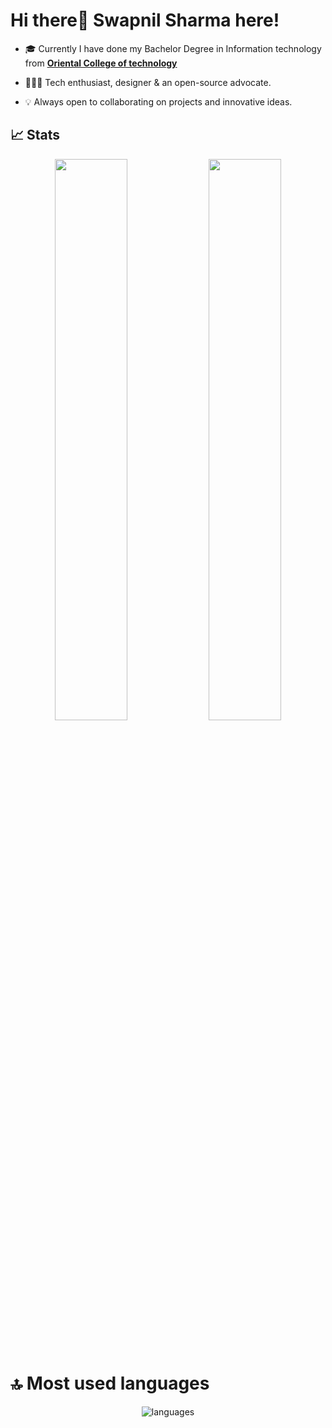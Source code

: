 # Hi there👋 Swapnil Sharma here!

- 🎓 Currently I have done my Bachelor Degree in Information technology from <b> <a href="https://oistbpl.com/oct-bhopal/contact.php">Oriental College of technology </a> </b> </br>
- 🧑🏻‍💻 Tech enthusiast, designer & an open-source advocate.</br>

- 💡 Always open to collaborating on projects and innovative ideas. 



## **📈 Stats**

<p align="center">
  <img width="48%" src="https://github-readme-stats.vercel.app/api?username=Swapnil920&show_icons=true&hide_border=true&theme=radical" />
  <img width="48%" src="https://github-readme-streak-stats.herokuapp.com/?user=Swapnil920&hide_border=true&theme=radical" />
</p>
<br>

# 🔝 Most used languages

<p align="center">
  <img alt="languages" src="https://github-readme-stats.vercel.app/api/top-langs/?username=Swapnil920&layout=compact&hide_border=true&theme=radical" />
</p>



